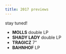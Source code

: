 ```yaml
---
title: 2017 previews
---
```


stay tuned!

- **MOLLS** double LP  
- **SHADY LADY** double LP  
- **TRAGICZ** 7"  
- **BAHNHOF** LP
